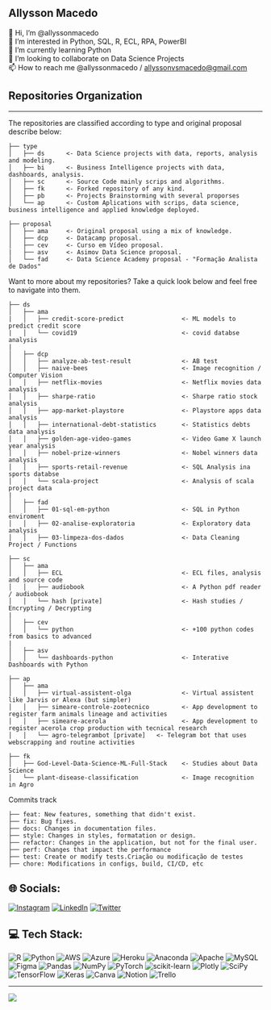 ## Allysson Macedo
👋 Hi, I’m @allyssonmacedo <br> 👀 I’m interested in Python, SQL, R, ECL, RPA, PowerBI<br>🌱 I’m currently learning Python<br>💞️ I’m looking to collaborate on Data Science Projects<br>📫 How to reach me @allyssonmacedo / allyssonvsmacedo@gmail.com
 
## Repositories Organization
------------
The repositories are classified according to type and original proposal describe below:

    ├── type
    │   ├── ds      <- Data Science projects with data, reports, analysis and modeling.
    │   ├── bi      <- Business Intelligence projects with data, dashboards, analysis.
    │   ├── sc      <- Source Code mainly scrips and algorithms.
    │   ├── fk      <- Forked repository of any kind.
    │   ├── pb      <- Projects Brainstorming with several proporses
    │   └── ap      <- Custom Aplications with scrips, data science, business intelligence and applied knowledge deployed.

    ├── proposal
    │   ├── ama     <- Original proposal using a mix of knowledge.
    │   ├── dcp     <- Datacamp proposal. 
    │   ├── cev     <- Curso em Vídeo proposal.
    |   ├── asv     <- Asimov Data Science proposal.
    │   └── fad     <- Data Science Academy proposal - "Formação Analista de Dados"
 
Want to more about my repositories? Take a quick look below and feel free to navigate into them. <br>

    ├── ds      
    │   ├── ama          
    |   │   ├── credit-score-predict                <- ML models to predict credit score 
    |   │   └── covid19                             <- covid databse analysis
    |
    │   ├── dcp          
    │   │   ├── analyze-ab-test-result              <- AB test
    │   │   ├── naive-bees                          <- Image recognition / Computer Vision
    │   │   ├── netflix-movies                      <- Netflix movies data analysis
    │   │   ├── sharpe-ratio                        <- Sharpe ratio stock analysis
    │   │   ├── app-market-playstore                <- Playstore apps data analysis
    │   │   ├── international-debt-statistics       <- Statistics debts data analysis
    │   │   ├── golden-age-video-games              <- Video Game X launch year analysis
    │   │   ├── nobel-prize-winners                 <- Nobel winners data analysis
    │   │   ├── sports-retail-revenue               <- SQL Analysis ina sports databse
    │   │   └── scala-project                       <- Analysis of scala project data
    |
    │   ├── fad          
    │   │   ├── 01-sql-em-python                    <- SQL in Python enviroment
    │   │   ├── 02-analise-exploratoria             <- Exploratory data analysis
    │   │   ├── 03-limpeza-dos-dados                <- Data Cleaning Project / Functions
    
    ├── sc    
    │   ├── ama
    │   │   ├── ECL                                 <- ECL files, analysis and source code
    │   │   ├── audiobook                           <- A Python pdf reader / audiobook
    │   │   └── hash [private]                      <- Hash studies / Encrypting / Decrypting
    |
    │   ├── cev
    │   │   └── python                              <- +100 python codes from basics to advanced
    |
    │   ├── asv
    │   │   └── dashboards-python                   <- Interative Dashboards with Python
    
    ├── ap    
    │   ├── ama
    │   │   ├── virtual-assistent-olga              <- Virtual assistent like Jarvis or Alexa (but simpler)
    │   │   ├── simeare-controle-zootecnico         <- App development to register farm animals lineage and activities
    │   │   ├── simeare-acerola                     <- App development to register acerola crop production with tecnical research
    │   │   └── agro-telegrambot [private]   <- Telegram bot that uses webscrapping and routine activities

    ├── fk   
    │   ├── God-Level-Data-Science-ML-Full-Stack    <- Studies about Data Science
    │   └── plant-disease-classification            <- Image recognition in Agro 

Commits track 

    ├── feat: New features, something that didn't exist.
    ├── fix: Bug fixes.
    ├── docs: Changes in documentation files.
    ├── style: Changes in styles, formatation or design.
    ├── refactor: Changes in the application, but not for the final user. 
    ├── perf: Changes that impact the performance
    ├── test: Create or modify tests.Criação ou modificação de testes
    ├── chore: Modifications in configs, build, CI/CD, etc


## 🌐 Socials:
[![Instagram](https://img.shields.io/badge/Instagram-%23E4405F.svg?logo=Instagram&logoColor=white)](https://instagram.com/allyssonmacedo) [![LinkedIn](https://img.shields.io/badge/LinkedIn-%230077B5.svg?logo=linkedin&logoColor=white)](https://linkedin.com/in/https://www.linkedin.com/in/allyssonmacedo/) [![Twitter](https://img.shields.io/badge/Twitter-%231DA1F2.svg?logo=Twitter&logoColor=white)](https://twitter.com/allyssonmacedo) 

## 💻 Tech Stack:
![R](https://img.shields.io/badge/r-%23276DC3.svg?style=flat&logo=r&logoColor=white) ![Python](https://img.shields.io/badge/python-3670A0?style=flat&logo=python&logoColor=ffdd54) ![AWS](https://img.shields.io/badge/AWS-%23FF9900.svg?style=flat&logo=amazon-aws&logoColor=white) ![Azure](https://img.shields.io/badge/azure-%230072C6.svg?style=flat&logo=azure-devops&logoColor=white) ![Heroku](https://img.shields.io/badge/heroku-%23430098.svg?style=flat&logo=heroku&logoColor=white) ![Anaconda](https://img.shields.io/badge/Anaconda-%2344A833.svg?style=flat&logo=anaconda&logoColor=white) ![Apache](https://img.shields.io/badge/apache-%23D42029.svg?style=flat&logo=apache&logoColor=white) ![MySQL](https://img.shields.io/badge/mysql-%2300f.svg?style=flat&logo=mysql&logoColor=white) 	![Figma](https://img.shields.io/badge/figma-%23F24E1E.svg?style=flat&logo=figma&logoColor=white) ![Pandas](https://img.shields.io/badge/pandas-%23150458.svg?style=flat&logo=pandas&logoColor=white) ![NumPy](https://img.shields.io/badge/numpy-%23013243.svg?style=flat&logo=numpy&logoColor=white) ![PyTorch](https://img.shields.io/badge/PyTorch-%23EE4C2C.svg?style=flat&logo=PyTorch&logoColor=white) ![scikit-learn](https://img.shields.io/badge/scikit--learn-%23F7931E.svg?style=flat&logo=scikit-learn&logoColor=white) ![Plotly](https://img.shields.io/badge/Plotly-%233F4F75.svg?style=flat&logo=plotly&logoColor=white) ![SciPy](https://img.shields.io/badge/SciPy-%230C55A5.svg?style=flat&logo=scipy&logoColor=%white) ![TensorFlow](https://img.shields.io/badge/TensorFlow-%23FF6F00.svg?style=flat&logo=TensorFlow&logoColor=white) ![Keras](https://img.shields.io/badge/Keras-%23D00000.svg?style=flat&logo=Keras&logoColor=white) ![Canva](https://img.shields.io/badge/Canva-%2300C4CC.svg?style=flat&logo=Canva&logoColor=white) ![Notion](https://img.shields.io/badge/Notion-%23000000.svg?style=flat&logo=notion&logoColor=white) ![Trello](https://img.shields.io/badge/Trello-%23026AA7.svg?style=flat&logo=Trello&logoColor=white)

<!-- # 📊 GitHub Stats:
![](https://github-readme-stats.vercel.app/api?username=allyssonmacedo&theme=dark&hide_border=false&include_all_commits=true&count_private=true)<br/>
![](https://github-readme-streak-stats.herokuapp.com/?user=allyssonmacedo&theme=dark&hide_border=false)<br/>
![](https://github-readme-stats.vercel.app/api/top-langs/?username=allyssonmacedo&theme=dark&hide_border=false&include_all_commits=true&count_private=true&layout=compact) -->

---
[![](https://visitcount.itsvg.in/api?id=allyssonmacedo&icon=0&color=0)](https://visitcount.itsvg.in)

<!-- Proudly created with GPRM ( https://gprm.itsvg.in ) -->

<!---
allyssonmacedo/allyssonmacedo is a ✨ special ✨ repository because its `README.md` (this file) appears on your GitHub profile.
You can click the Preview link to take a look at your changes.
--->

